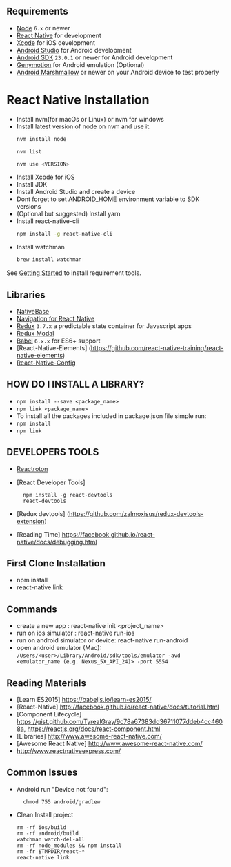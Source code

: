 ## Requirements
- [Node](https://nodejs.org) `6.x` or newer
- [React Native](http://facebook.github.io/react-native/docs/getting-started.html) for development
- [Xcode](https://developer.apple.com/xcode/) for iOS development
- [Android Studio](https://developer.android.com/studio/index.html) for Android development
- [Android SDK](https://developer.android.com/sdk/) `23.0.1` or newer for Android development
- [Genymotion](https://www.genymotion.com/) for Android emulation (Optional)
- [Android Marshmallow](https://www.android.com/versions/marshmallow-6-0/) or newer on your Android device to test properly


# React Native Installation
- Install nvm(for macOs or Linux) or nvm for windows
- Install latest version of node on nvm and use it.
    ```sh
    nvm install node

    nvm list

    nvm use <VERSION>
    ```
- Install Xcode for iOS
- Install JDK
- Install Android Studio and create a device
- Dont forget to set ANDROID_HOME environment variable to SDK versions
- (Optional but suggested) Install yarn
- Install react-native-cli
    ```sh
    npm install -g react-native-cli
    ```
- Install watchman
    ```sh
    brew install watchman
    ```



See [Getting Started](https://facebook.github.io/react-native/docs/getting-started.html) to install requirement tools.


## Libraries
- [NativeBase](https://nativebase.io/)
- [Navigation for React Native](https://reactnavigation.org/)
- [Redux](http://rackt.github.io/redux/index.html) `3.7.x` a predictable state container for Javascript apps
- [Redux Modal](https://github.com/yesmeck/redux-modal)
- [Babel](http://babeljs.io/) `6.x.x` for ES6+ support
- [React-Native-Elements] (https://github.com/react-native-training/react-native-elements)
- [React-Native-Config](https://github.com/luggit/react-native-config)

## HOW DO I INSTALL A LIBRARY?
- ```npm install --save <package_name>```
- ```npm link <package_name>```
- To install all the packages included in package.json file simple run:
- ```npm install```
- ```npm link```


## DEVELOPERS TOOLS
- [Reactroton](https://github.com/infinitered/reactotron)
- [React Developer Tools]
  ```
    npm install -g react-devtools
    react-devtools
  ```
- [Redux devtools] (https://github.com/zalmoxisus/redux-devtools-extension)

- [Reading Time] https://facebook.github.io/react-native/docs/debugging.html

## First Clone Installation
- npm install
- react-native link

## Commands
- create a new app : react-native init <project_name>
- run on ios simulator : react-native run-ios
- run on android simulator or device: react-native run-android
- open android emulator (Mac): ```/Users/<user>/Library/Android/sdk/tools/emulator -avd <emulator_name (e.g. Nexus_5X_API_24)> -port 5554```

## Reading Materials
- [Learn ES2015] https://babeljs.io/learn-es2015/
- [React-Native] http://facebook.github.io/react-native/docs/tutorial.html
- [Component Lifecycle] https://gist.github.com/TyrealGray/9c78a67383dd36711077ddeb4cc4608a, https://reactjs.org/docs/react-component.html
- [Libraries] http://www.awesome-react-native.com/
- [Awesome React Native] http://www.awesome-react-native.com/
- http://www.reactnativeexpress.com/

## Common Issues
- Android run "Device not found":
  ```
    chmod 755 android/gradlew
  ```
- Clean Install project
  ```
  rm -rf ios/build
  rm -rf android/build
  watchman watch-del-all
  rm -rf node_modules && npm install
  rm -fr $TMPDIR/react-*
  react-native link
  ```
